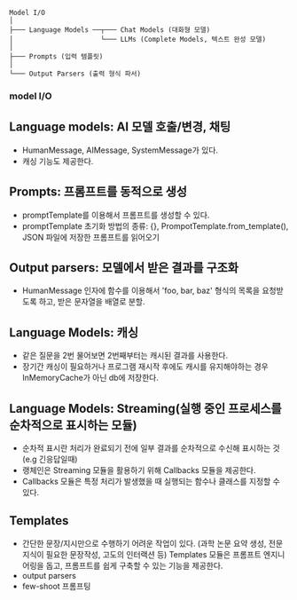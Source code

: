 ```
Model I/O
│
├─── Language Models ──┬─── Chat Models (대화형 모델)
│                      └─── LLMs (Complete Models, 텍스트 완성 모델)
│
├─── Prompts (입력 템플릿)
│
└─── Output Parsers (출력 형식 파서)
```

### model I/O

## Language models: AI 모델 호출/변경, 채팅

- HumanMessage, AIMessage, SystemMessage가 있다.
- 캐싱 기능도 제공한다.

## Prompts: 프롬프트를 동적으로 생성

- promptTemplate를 이용해서 프롬프트를 생성할 수 있다.
- promptTemplate 초기화 방법의 종류: {}, PrompotTemplate.from_template(), JSON 파일에 저장한 프롬프트를 읽어오기

## Output parsers: 모델에서 받은 결과를 구조화

- HumanMessage 인자에 함수를 이용해서 'foo, bar, baz' 형식의 목록을 요청받도록 하고, 받은 문자열을 배열로 분할.

## Language Models: 캐싱

- 같은 질문을 2번 물어보면 2번째부터는 캐시된 결과를 사용한다.
- 장기간 캐싱이 필요하거나 프로그램 재시작 후에도 캐시를 유지해야하는 경우 InMemoryCache가 아닌 db에 저장한다.

## Language Models: Streaming(실행 중인 프로세스를 순차적으로 표시하는 모듈)

- 순차적 표시란 처리가 완료되기 전에 일부 결과를 순차적으로 수신해 표시하는 것 (e.g 긴응답일때)
- 랭체인은 Streaming 모듈을 활용하기 위해 Callbacks 모듈을 제공한다.
- Callbacks 모듈은 특정 처리가 발생했을 때 실행되는 함수나 클래스를 지정할 수 있다.

## Templates

- 간단한 문장/지시만으로 수행하기 어려운 작업이 있다. (과학 논문 요약 생성, 전문지식이 필요한 문장작성, 고도의 인터랙션 등) Templates 모듈은 프롬프트 엔지니어링을 돕고, 프롬프트를 쉽게 구축할 수 있는 기능을 제공한다.
- output parsers
- few-shoot 프롬프팅
